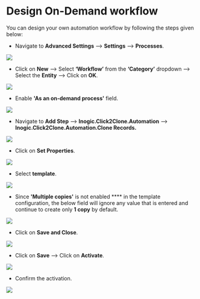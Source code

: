 # Design On-Demand workflow

You can design your own automation workflow by following the steps given below:

* Navigate to **Advanced Settings** --> **Settings** --> **Processes**.

![](../../../../.gitbook/assets/Workflow\_3.png)

* Click on **New** --> Select **‘Workflow’** from the **‘Category’** dropdown --> Select the **Entity** --> Click on **OK**.

![](../../../../.gitbook/assets/On-dem\_4.png)

* Enable **'As an on-demand process'** field.

![](../../../../.gitbook/assets/On-dem\_5.png)

* Navigate to **Add Step** --> **Inogic.Click2Clone.Automation** --> **Inogic.Click2Clone.Automation.Clone Records.**

![](../../../../.gitbook/assets/On-dem\_6.png)

* Click on **Set Properties**.

![](../../../../.gitbook/assets/On-dem\_7.png)

* Select **template**.

![](../../../../.gitbook/assets/On-dem\_8.png)

* Since **'Multiple copies'**  is not enabled **** in the template configuration, the below field will ignore any value that is entered and continue to create only **1 copy** by default.

![](../../../../.gitbook/assets/On-dem\_9.png)

* Click on **Save and Close**.

![](../../../../.gitbook/assets/On-dem\_10.png)

* Click on **Save** --> Click on **Activate**.

![](../../../../.gitbook/assets/On-dem\_11.png)

* Confirm the activation.

![](../../../../.gitbook/assets/On-dem\_12.png)

